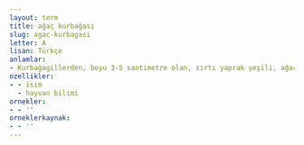 ```yaml
---
layout: term
title: ağaç kurbağası
slug: agac-kurbagasi
letter: A
lisan: Türkçe
anlamlar:
- Kurbağagillerden, boyu 3-5 santimetre olan, sırtı yaprak yeşili, ağaçlara tırmanan bir tür kurbağa (Hyla arborea)
ozellikler:
- - isim
  - hayvan bilimi
ornekler:
- - ''
orneklerkaynak:
- - ''
---
```


